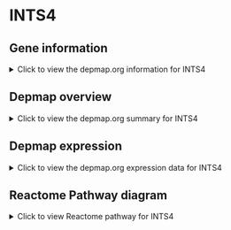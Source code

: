 <h1>INTS4</h1>

<h2>Gene information</h2>
<details>
  <summary>Click to view the depmap.org information for INTS4</summary>
  <iframe src="https://depmap.org/portal/gene/INTS4?tab=about" style="border:none;width:100%;height:800px"></iframe>
</details>

<h2>Depmap overview</h2>
<details>
  <summary>Click to view the depmap.org summary for INTS4</summary>
  <iframe src="https://depmap.org/portal/gene/INTS4?tab=overview" style="border:none;width:100%;height:800px"></iframe>
</details>

<h2>Depmap expression</h2>
<details>
  <summary>Click to view the depmap.org expression data for INTS4</summary>
  <iframe src="https://depmap.org/portal/gene/INTS4?tab=characterization" style="border:none;width:100%;height:800px"></iframe>
</details>



<h2>Reactome Pathway diagram</h2>
<details>
  <summary>Click to view Reactome pathway for INTS4</summary>
  <p>RNA polymerase II transcribes snRNA genes</p>
  <iframe src="https://reactome.org/PathwayBrowser/#/R-HSA-6807505" style="border:none;width:100%;height:800px"></iframe>
</details>



